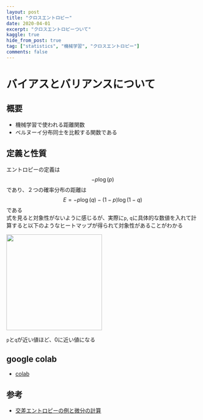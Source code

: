 ```yaml
---
layout: post
title: "クロスエントロピー"
date: 2020-04-01
excerpt: "クロスエントロピーついて"
kaggle: true
hide_from_post: true
tag: ["statistics", "機械学習", "クロスエントロピー"]
comments: false
---
```


# バイアスとバリアンスについて

## 概要
 - 機械学習で使われる距離関数
 - ベルヌーイ分布同士を比較する関数である

## 定義と性質

エントロピーの定義は
$$
-p \log(p)
$$
であり、２つの確率分布の距離は
$$
E = - p \log(q) - (1-p) \log(1-q)
$$
である  
式を見ると対象性がないように感じるが、実際に`p`, `q`に具体的な数値を入れて計算すると以下のようなヒートマップが得られて対象性があることがわかる  


<div>
  <img style="align: center !important; width: 250px !important;" src="https://user-images.githubusercontent.com/4949982/141897666-2863f986-6312-4bc1-aa3f-3ee6ed9f22ca.png">
</div>

`p`と`q`が近い値ほど、0に近い値になる

## google colab
 - [colab](https://colab.research.google.com/drive/1rC237ik8OKwK-ns5PuE8kRNAu8KY90ee?usp=sharing)

## 参考
 - [交差エントロピーの例と微分の計算](https://mathwords.net/kousaentropy)
